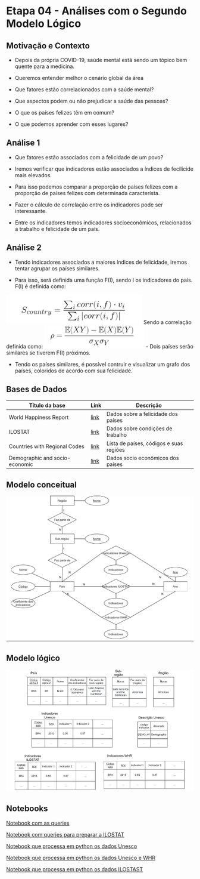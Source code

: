 # Etapa 04 - Análises com o Segundo Modelo Lógico


## Motivação e Contexto
- Depois da própria COVID-19, saúde mental está sendo um tópico bem quente para
a medicina.

- Queremos entender melhor o cenário global da área

- Que fatores estão correlacionados com a saúde mental?

- Que aspectos podem ou não prejudicar a saúde das pessoas?

- O que os países felizes têm em comum?

- O que podemos aprender com esses lugares?

## Análise 1
- Que fatores estão associados com a felicidade de um povo?

- Iremos verificar que indicadores estão associados a índices de fecilicide mais elevados.

- Para isso podemos comparar a proporção de países felizes com a proporção de países felizes com determinada característa.

- Fazer o cálculo de correlação entre os indicadores pode ser interessante.

- Entre os indicadores temos indicadores socioeconômicos, relacionados a trabalho e felicidade de um país.

## Análise 2
- Tendo indicadores associados a maiores índices de felicidade, iremos tentar agrupar os países similares.

- Para isso, será definida uma função F(I), sendo I os indicadores do país. <br>
F(I) é definida como:
<img src="./assets/images/indice.jpeg">
Sendo a correlação definida como:
<img src="./assets/images/correlacao.jpeg">
- Dois países serão similares se tiverem F(I) próximos.

- Tendo os países similares, é possível contruir e visualizar um grafo dos países, coloridos de acordo com sua felicidade.


## Bases de Dados

| Título da base | Link | Descrição |
| -- | -- | -- |
| World Happiness Report| [link](https://kaggle.com/unsdsn/world-happiness) | Dados sobre a felicidade dos países |
| ILOSTAT| [link](https://ilostat.ilo.org/data/) | Dados sobre condições de trabalho |
| Countries with Regional Codes | [link](https://github.com/lukes/ISO-3166-Countries-with-Regional-Codes/blob/master/all/all.csv) | Lista de países, códigos e suas regiões |
| Demographic and socio-economic | [link](http://data.uis.unesco.org/Index.aspx?DataSetCode=DEMO_DS#) | Dados socio econômicos dos países |

## Modelo conceitual

<img src="./assets/images/modelo_conceitual.png">

## Modelo lógico

<img src="./assets/images/modelo_logico.png">

## Notebooks

[Notebook com as queries](./notebooks/make_db.ipynb)

[Notebook com queries para preparar a ILOSTAT](./notebooks/prepareILOSTAT.ipynb)

[Notebook que processa em python os dados Unesco](./notebooks/unesco.ipynb)

[Notebook que processa em python os dados Unesco e WHR](./notebooks/unesco_WHR_SQL.ipynb)

[Notebook que processa em python os dados ILOSTAST](./notebooks/ILOSTAT_Notebook.ipynb)

